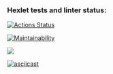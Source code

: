 ### Hexlet tests and linter status:

[![Actions Status](https://github.com/underway336/frontend-project-44/actions/workflows/hexlet-check.yml/badge.svg)](https://github.com/underway336/frontend-project-44/actions)

[![Maintainability](https://api.codeclimate.com/v1/badges/5c9fa98d4c408f4841ae/maintainability)](https://codeclimate.com/github/underway336/frontend-project-44/maintainability)

<a href="https://codeclimate.com/github/underway336/frontend-project-44/test_coverage"><img src="https://api.codeclimate.com/v1/badges/5c9fa98d4c408f4841ae/test_coverage" /></a>

[![asciicast](https://asciinema.org/a/mwolPVz7RBkzGrblLMbKJPhUE.svg)](https://asciinema.org/a/mwolPVz7RBkzGrblLMbKJPhUE)


